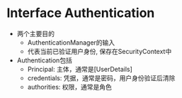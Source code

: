 # Interface Authentication

- 两个主要目的
  - AuthenticationManager的输入
  - 代表当前已验证用户身份, 保存在SecurityContext中
- Authentication包括
  - Principal: 主体，通常是[UserDetails]
  - credentials: 凭据，通常是密码，用户身份验证后清除
  - authorities: 权限，通常是角色
  